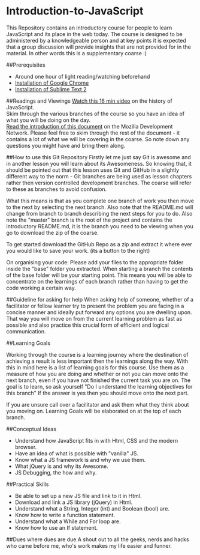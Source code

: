 Introduction-to-JavaScript
==========================

This Repository contains an introductory course for people to learn JavaScript and its place in the web today. The course is designed to be administered by a knowledgeable person and at key points it is expected that a group discussion will provide insights that are not provided for in the material. In other words this is a supplementary coarse :)


##Prerequisites
- Around one hour of light reading/watching beforehand
- <a href="https://support.google.com/chrome/answer/95346?hl=en" target="_blank">Installation of Google Chrome</a>
- <a href="http://www.sublimetext.com/2" target="_blank">Installation of Sublime Text 2</a>

##Readings and Viewings
<a href="https://www.youtube.com/watch?v=4-t4sA5dDmA" target="_blank">Watch this 16 min video</a> on the history of JavaScript. </br>
Skim through the various branches of the course so you have an idea of what you will be doing on the day.</br>
<a href="https://developer.mozilla.org/en-US/docs/Web/JavaScript/A_re-introduction_to_JavaScript" target="_blank">Read the introduction of this document</a> on the Mozilla Development Network. Please feel free to skim through the rest of the document - it contains a lot of what we will be covering in the coarse. So note down any questions you might have and bring them along.

##How to use this Git Repository
Firstly let me just say Git is awesome and in another lesson you will learn about its Awesomeness. So knowing that, it should be pointed out that this lesson uses Git and GitHub in a slightly different way to the norm - Git branches are being used as lesson chapters rather then version controlled development branches. The coarse will refer to these as branches to avoid confusion.

What this means is that as you complete one branch of work you then move to the next by selecting the next branch. Also note that the README.md will change from branch to branch describing the next steps for you to do. Also note the "master" branch is the root of the project and contains the introductory README.md, it is the branch you need to be viewing when you go to download the zip of the coarse.

To get started download the GitHub Repo as a zip and extract it where ever you would like to save your work. (its a button to the right)

On organising your code: Please add your files to the appropriate folder inside the "base" folder you extracted. When starting a branch the contents of the base folder will be your starting point. This means you will be able to concentrate on the learnings of each branch rather than having to get the code working a certain way.

##Guideline for asking for help
When asking help of someone, whether of a facilitator or fellow learner try to present the problem you are facing in a concise manner and ideally put forward any options you are dwelling upon. That way you will move on from the current learning problem as fast as possible and also practice this crucial form of efficient and logical communication.

##Learning Goals

Working through the course is a learning journey where the destination of achieving a result is less important then the learnings along the way. With this in mind here is a list of learning goals for this course. Use them as a measure of how you are doing and whether or not you can move onto the next branch, even if you have not finished the current task you are on. The goal is to learn, so ask yourself "Do I understand the learning objectives for this branch" If the answer is yes then you should move onto the next part. 

If you are unsure call over a facilitator and ask them what they think about you moving on. Learning Goals will be elaborated on at the top of each branch.

##Conceptual Ideas

 - Understand how JavaScript fits in with Html, CSS and the modern browser.
 - Have an idea of what is possible with "vanilla" JS.
 - Know what a JS framework is and why we use them.
 - What jQuery is and why its Awesome.
 - JS Debugging, the how and why.

##Practical Skills

 - Be able to set up a new JS file and link to it in Html.
 - Download and link a JS library (jQuery) in Html.
 - Understand what a String, Integer (int) and Boolean (bool) are.
 - Know how to write a function statement.
 - Understand what a While and For loop are.
 - Know how to use an If statement.

##Dues where dues are due
A shout out to all the geeks, nerds and hacks who came before me, who's work  makes my life easier and funner.
